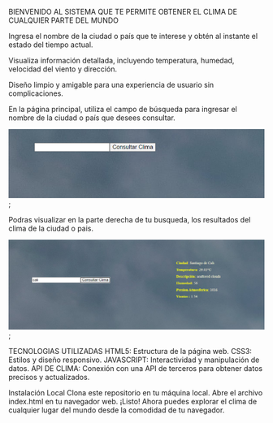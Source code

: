
BIENVENIDO AL SISTEMA QUE TE PERMITE OBTENER EL CLIMA DE CUALQUIER PARTE DEL MUNDO

Ingresa el nombre de la ciudad o país que te interese y obtén al instante el estado del tiempo actual.

Visualiza información detallada, incluyendo temperatura, humedad, velocidad del viento y dirección.

 Diseño limpio y amigable para una experiencia de usuario sin complicaciones.




En la página principal, utiliza el campo de búsqueda para ingresar el nombre de la ciudad o país que desees consultar.

![consultar](img/consultaclima.png);



 
 Podras visualizar en la parte derecha de tu busqueda, los resultados del clima de la ciudad o pais.

![consultar](img/datosConsulta.png);



TECNOLOGIAS UTILIZADAS
HTML5: Estructura de la página web.
CSS3: Estilos y diseño responsivo.
JAVASCRIPT: Interactividad y manipulación de datos.
API DE CLIMA: Conexión con una API de terceros para obtener datos precisos y actualizados.


Instalación Local
Clona este repositorio en tu máquina local.
Abre el archivo index.html en tu navegador web.
¡Listo! Ahora puedes explorar el clima de cualquier lugar del mundo desde la comodidad de tu navegador.


